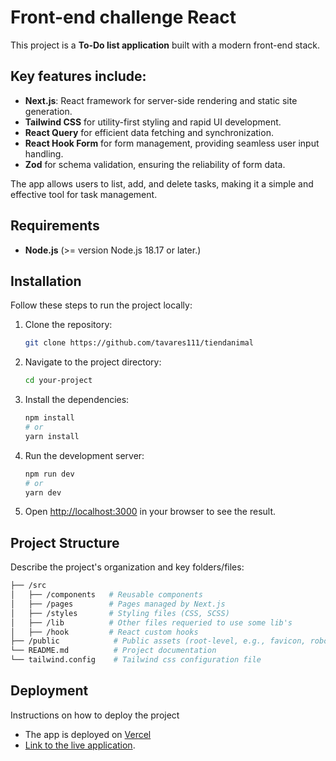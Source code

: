 # Front-end challenge React 

This project is a **To-Do list application** built with a modern front-end stack. 

## Key features include:

- **Next.js**: React framework for server-side rendering and static site generation.
- **Tailwind CSS** for utility-first styling and rapid UI development.
- **React Query** for efficient data fetching and synchronization.
- **React Hook Form** for form management, providing seamless user input handling.
- **Zod** for schema validation, ensuring the reliability of form data.

The app allows users to list, add, and delete tasks, making it a simple and effective tool for task management.

## Requirements

- **Node.js** (>= version Node.js 18.17 or later.)

## Installation

Follow these steps to run the project locally:

1. Clone the repository:

    ```bash
    git clone https://github.com/tavares111/tiendanimal
    ```

2. Navigate to the project directory:

    ```bash
    cd your-project
    ```

3. Install the dependencies:

    ```bash
    npm install
    # or
    yarn install
    ```

4. Run the development server:

    ```bash
    npm run dev
    # or
    yarn dev
    ```

5. Open [http://localhost:3000](http://localhost:3000) in your browser to see the result.

## Project Structure

Describe the project's organization and key folders/files:

```bash
├── /src
│   ├── /components   # Reusable components
│   ├── /pages        # Pages managed by Next.js
│   ├── /styles       # Styling files (CSS, SCSS)
│   ├── /lib          # Other files requeried to use some lib's
│   ├── /hook         # React custom hooks
├── /public            # Public assets (root-level, e.g., favicon, robots.txt)
└── README.md          # Project documentation
└── tailwind.config    # Tailwind css configuration file

```
## Deployment

Instructions on how to deploy the project

- The app is deployed on [Vercel](https://vercel.com/) 
- [Link to the live application](https://tiendanimal.vercel.app/).
